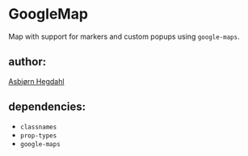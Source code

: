 # GoogleMap

Map with support for markers and custom popups using `google-maps`.

## author:

[Asbjørn Hegdahl](mailto:asbjorn.hegdahl@creuna.no)

## dependencies:

- `classnames`
- `prop-types`
- `google-maps`
